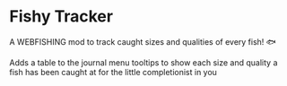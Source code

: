 # Fishy Tracker
A WEBFISHING mod to track caught sizes and qualities of every fish! 🐟

Adds a table to the journal menu tooltips to show each size and quality a fish has been caught at for the little completionist in you
